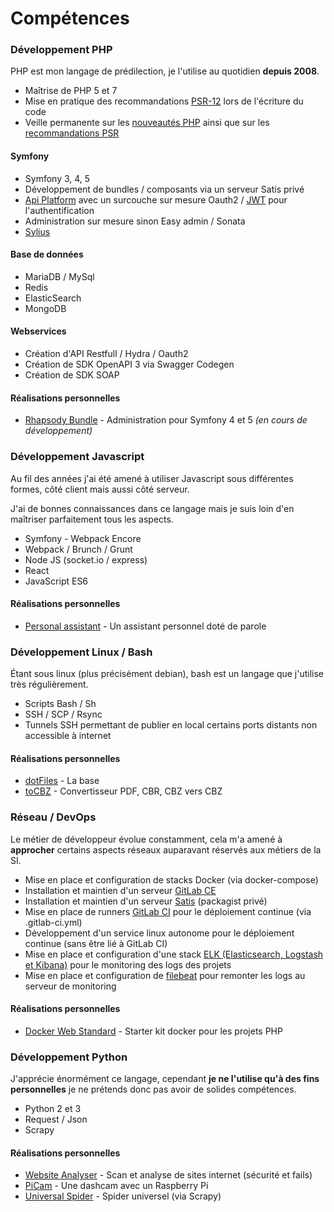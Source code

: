 # Compétences

### Développement PHP

PHP est mon langage de prédilection, je l'utilise au quotidien **depuis 2008**.

- Maîtrise de PHP 5 et 7
- Mise en pratique des recommandations [PSR-12](https://www.php-fig.org/psr/psr-12/) lors de l'écriture du code
- Veille permanente sur les [nouveautés PHP](https://wiki.php.net/RFC) ainsi que sur les [recommandations PSR](https://www.php-fig.org/psr/)

#### Symfony
- Symfony 3, 4, 5
- Développement de bundles / composants via un serveur Satis privé
- [Api Platform](https://api-platform.com/) avec un surcouche sur mesure Oauth2 / [JWT](https://jwt.io/) pour l'authentification
- Administration sur mesure sinon Easy admin / Sonata
- [Sylius](https://sylius.com/)

#### Base de données

- MariaDB / MySql
- Redis
- ElasticSearch
- MongoDB

#### Webservices

- Création d'API Restfull / Hydra / Oauth2
- Création de SDK OpenAPI 3 via Swagger Codegen
- Création de SDK SOAP

#### Réalisations personnelles
- [Rhapsody Bundle](https://github.com/phpguild/rhapsody-bundle) - Administration pour Symfony 4 et 5 _(en cours de développement)_

### Développement Javascript

Au fil des années j'ai été amené à utiliser Javascript sous différentes formes, côté client mais aussi côté serveur.

J'ai de bonnes connaissances dans ce langage mais je suis loin d'en maîtriser parfaitement tous les aspects.

- Symfony - Webpack Encore
- Webpack / Brunch / Grunt
- Node JS (socket.io / express)
- React
- JavaScript ES6

#### Réalisations personnelles
- [Personal assistant](https://github.com/johnstyle/personal-assistant) - Un assistant personnel doté de parole

### Développement Linux / Bash

Étant sous linux (plus précisément debian), bash est un langage que j'utilise très régulièrement.

- Scripts Bash / Sh
- SSH / SCP / Rsync
- Tunnels SSH permettant de publier en local certains ports distants non accessible à internet

#### Réalisations personnelles
- [dotFiles](https://github.com/johnstyle/dotfiles) - La base
- [toCBZ](https://gist.github.com/johnstyle/2ce8d500f4146b94ba50a895d1027ba4) - Convertisseur PDF, CBR, CBZ vers CBZ

### Réseau / DevOps

Le métier de développeur évolue constamment, cela m'a amené à **approcher** certains aspects réseaux auparavant réservés aux métiers de la SI.

- Mise en place et configuration de stacks Docker (via docker-compose)
- Installation et maintien d'un serveur [GitLab CE](https://about.gitlab.com/)
- Installation et maintien d'un serveur [Satis](https://github.com/composer/satis) (packagist privé)
- Mise en place de runners [GitLab CI](https://about.gitlab.com/stages-devops-lifecycle/continuous-integration/) pour le déploiement continue (via .gitlab-ci.yml)
- Développement d'un service linux autonome pour le déploiement continue (sans être lié à GitLab CI)
- Mise en place et configuration d'une stack [ELK (Elasticsearch, Logstash et Kibana)](https://www.elastic.co/fr/what-is/elk-stack) pour le monitoring des logs des projets
- Mise en place et configuration de [filebeat](https://www.elastic.co/fr/beats/filebeat) pour remonter les logs au serveur de monitoring

#### Réalisations personnelles
- [Docker Web Standard](https://github.com/phpguild/docker-web-standard) - Starter kit docker pour les projets PHP

### Développement Python

J'apprécie énormément ce langage, cependant **je ne l'utilise qu'à des fins personnelles** je ne prétends donc pas avoir de solides compétences.

- Python 2 et 3
- Request / Json
- Scrapy

#### Réalisations personnelles
- [Website Analyser](https://github.com/johnstyle/website-analyser) - Scan et analyse de sites internet (sécurité et fails)
- [PiCam](https://github.com/johnstyle/picam) - Une dashcam avec un Raspberry Pi
- [Universal Spider](https://github.com/scraperize/universal-spider) - Spider universel (via Scrapy)
